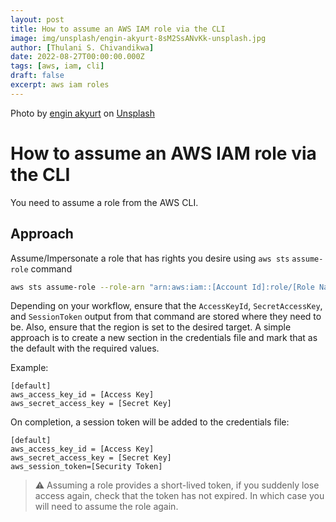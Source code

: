 ```yaml
---
layout: post
title: How to assume an AWS IAM role via the CLI
image: img/unsplash/engin-akyurt-8sM2SsANvKk-unsplash.jpg
author: [Thulani S. Chivandikwa]
date: 2022-08-27T00:00:00.000Z
tags: [aws, iam, cli]
draft: false
excerpt: aws iam roles
---
```


Photo by <a href="https://unsplash.com/pt-br/@enginakyurt?utm_source=unsplash&utm_medium=referral&utm_content=creditCopyText">engin akyurt</a> on <a href="https://unsplash.com/photos/8sM2SsANvKk?utm_source=unsplash&utm_medium=referral&utm_content=creditCopyText">Unsplash</a>

# How to assume an AWS IAM role via the CLI

You need to assume a role from the AWS CLI.

## Approach

Assume/Impersonate a role that has rights you desire using `aws sts` `assume-role` command

```bash
aws sts assume-role --role-arn "arn:aws:iam::[Account Id]:role/[Role Name]" --role-session-name [Session Name]
```

Depending on your workflow, ensure that the `AccessKeyId`, `SecretAccessKey`, and `SessionToken` output from that command are stored where they need to be. Also, ensure that the region is set to the desired target. A simple approach is to create a new section in the credentials file and mark that as the default with the required values.

Example:

```
[default]
aws_access_key_id = [Access Key]
aws_secret_access_key = [Secret Key]
```

On completion, a session token will be added to the credentials file:

```
[default]
aws_access_key_id = [Access Key]
aws_secret_access_key = [Secret Key]
aws_session_token=[Security Token]
```

> ⚠️ Assuming a role provides a short-lived token, if you suddenly lose access again, check that the token has not expired. In which case you will need to assume the role again.
